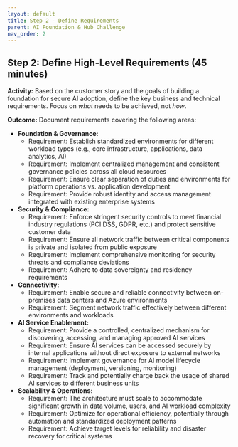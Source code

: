 ```yaml
---
layout: default
title: Step 2 - Define Requirements
parent: AI Foundation & Hub Challenge
nav_order: 2
---
```


## Step 2: Define High-Level Requirements (45 minutes)

**Activity:** Based on the customer story and the goals of building a foundation for secure AI adoption, define the key business and technical requirements. Focus on *what* needs to be achieved, not *how*.

**Outcome:** Document requirements covering the following areas:

* **Foundation & Governance:**
    * Requirement: Establish standardized environments for different workload types (e.g., core infrastructure, applications, data analytics, AI)
    * Requirement: Implement centralized management and consistent governance policies across all cloud resources
    * Requirement: Ensure clear separation of duties and environments for platform operations vs. application development
    * Requirement: Provide robust identity and access management integrated with existing enterprise systems
* **Security & Compliance:**
    * Requirement: Enforce stringent security controls to meet financial industry regulations (PCI DSS, GDPR, etc.) and protect sensitive customer data
    * Requirement: Ensure all network traffic between critical components is private and isolated from public exposure
    * Requirement: Implement comprehensive monitoring for security threats and compliance deviations
    * Requirement: Adhere to data sovereignty and residency requirements
* **Connectivity:**
    * Requirement: Enable secure and reliable connectivity between on-premises data centers and Azure environments
    * Requirement: Segment network traffic effectively between different environments and workloads
* **AI Service Enablement:**
    * Requirement: Provide a controlled, centralized mechanism for discovering, accessing, and managing approved AI services
    * Requirement: Ensure AI services can be accessed securely by internal applications without direct exposure to external networks
    * Requirement: Implement governance for AI model lifecycle management (deployment, versioning, monitoring)
    * Requirement: Track and potentially charge back the usage of shared AI services to different business units
* **Scalability & Operations:**
    * Requirement: The architecture must scale to accommodate significant growth in data volume, users, and AI workload complexity
    * Requirement: Optimize for operational efficiency, potentially through automation and standardized deployment patterns
    * Requirement: Achieve target levels for reliability and disaster recovery for critical systems